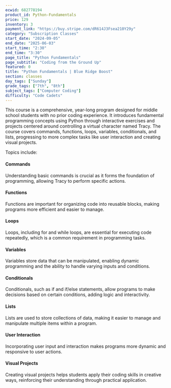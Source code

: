 ```yaml
---
ecwid: 682778194
product_id: Python-Fundamentals
price: 129
inventory: 3
payment_link: "https://buy.stripe.com/dR614J3Fsea210Y29y"
category: "Subscription Classes"
start_date: "2024-09-05"
end_date: "2025-06-03"
start_time: "2:30"
end_time: "3:30"
page_title: "Python Fundamentals"
page_subtitle: "Coding from the Ground Up"
featured: 0
title: "Python Fundamentals | Blue Ridge Boost"
section: classes
day_tags: ["Sunday"]
grade_tags: ["7th", "8th"]
subject_tags: ["Computer Coding"]
difficulty: "Code Cadets"
---
```

<p>This course is a comprehensive, year-long program designed for middle school students with no prior coding experience. It introduces fundamental programming concepts using Python through interactive exercises and projects centered around controlling a virtual character named Tracy. The course covers commands, functions, loops, variables, conditionals, and lists, progressing to more complex tasks like user interaction and creating visual projects.</p>

Topics include:

<h4>Commands</h4>
    <p>Understanding basic commands is crucial as it forms the foundation of programming, allowing Tracy to perform specific actions.</p>


<div class="topic">
    <h4>Functions</h4>
    <p>Functions are important for organizing code into reusable blocks, making programs more efficient and easier to manage.</p>
</div>

<div class="topic">
    <h4>Loops</h4>
    <p>Loops, including for and while loops, are essential for executing code repeatedly, which is a common requirement in programming tasks.</p>
</div>

<div class="topic">
    <h4>Variables</h4>
    <p>Variables store data that can be manipulated, enabling dynamic programming and the ability to handle varying inputs and conditions.</p>
</div>

<div class="topic">
    <h4>Conditionals</h4>
    <p>Conditionals, such as if and if/else statements, allow programs to make decisions based on certain conditions, adding logic and interactivity.</p>
</div>

<div class="topic">
    <h4>Lists</h4>
    <p>Lists are used to store collections of data, making it easier to manage and manipulate multiple items within a program.</p>
</div>

<div class="topic">
    <h4>User Interaction</h4>
    <p>Incorporating user input and interaction makes programs more dynamic and responsive to user actions.</p>
</div>

<div class="topic">
    <h4>Visual Projects</h4>
    <p>Creating visual projects helps students apply their coding skills in creative ways, reinforcing their understanding through practical application.</p>
</div>

